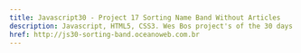 ```yaml
---
title: Javascript30 - Project 17 Sorting Name Band Without Articles
description: Javascript, HTML5, CSS3. Wes Bos project's of the 30 days with Javascript Vanilla.
href: http://js30-sorting-band.oceanoweb.com.br
---
```

